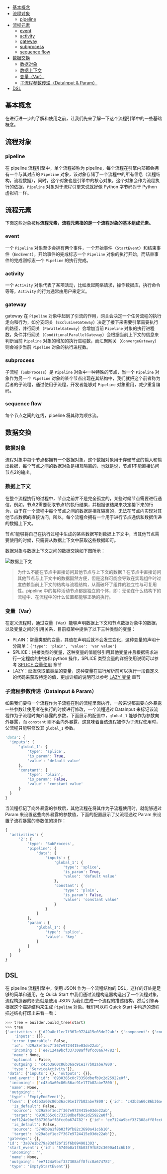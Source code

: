 <!-- TOC -->

- [基本概念](#基本概念)
- [流程对象](#流程对象)
  - [pipeline](#pipeline)
- [流程元素](#流程元素)
  - [event](#event)
  - [activity](#activity)
  - [gateway](#gateway)
  - [subprocess](#subprocess)
  - [sequence flow](#sequence-flow)
- [数据交换](#数据交换)
  - [数据对象](#数据对象)
  - [数据上下文](#数据上下文)
  - [变量（Var）](#变量var)
  - [子流程参数传递（DataInput & Param）](#子流程参数传递datainput--param)
- [DSL](#dsl)

<!-- /TOC -->
## 基本概念

在进行进一步的了解和使用之前，让我们先来了解一下这个流程引擎中的一些基础概念。

## 流程对象

### pipeline

在 pipeline 流程引擎中，单个流程被称为 pipeline，每个流程在引擎内部都会拥有一个与其对应的 `Pipeline` 对象，该对象存储了一个流程中的所有信息（流程结构，流程数据），同时，这个对象也是引擎中的核心对象，这个对象会作为流程执行的依据，`Pipeline` 对象对于流程引擎来说就好像 Python 字节码对于 Python 虚拟机一样。

## 流程元素

下面这些对象被称**流程元素，流程元素指的是一个流程对象的基本组成元素。**

### event

一个 `Pipeline` 对象至少会拥有两个事件，一个开始事件（`StartEvent`）和结束事件（`EndEvent`），开始事件的完成标志一个 `Pipeline` 对象的执行开始，而结束事件的完成则标志一个 `Pipeline` 的执行完成。

### activity

一个 `Activity` 对象代表了某项活动，比如发起网络请求，操作数据库，执行命令等等，`Activity` 的行为通常由用户来定义。

### gateway

gateway 在 `Pipeline` 对象中起到了引流的作用，网关会决定一个任务流程的执行走向和行为，如分支网关（`ExclusiveGateway`）决定了接下来需要引擎需要执行的路径，并行网关（`ParallelGateway`）会增加当前 `Pipeline` 对象的执行进程数，条件并行网关（`ConditionalParallelGateway`）会根据当前上下文的信息来判断当前 `Pipeline` 对象的增加的执行进程数，而汇聚网关（`ConvergeGateway`）则会减少当前 `Pipeline` 对象的执行进程数。

### subprocess

子流程（`SubProcess`）是 `Pipeline` 对象中一种特殊的节点，当一个 `Pipeline` 对象作为另一个 `Pipeline` 对象的某个节点出现在其结构中，我们就把这个前者称为后者的子流程，通过使用子流程，开发者能够对 `Pipeline` 对象重用，减少重复编码。

### sequence flow

每个节点之间的连线，pipeline 将其称为顺序流。

## 数据交换

### 数据对象

流程对象中每个节点都拥有一个数据对象，这个数据对象用于存储节点的输入和输出数据，每个节点之间的数据对象是相互隔离的，也就是说，节点1不能直接访问节点2的输出。

### 数据上下文

在整个流程执行的过程中，节点之前并不是完全孤立的，某些时候节点需要进行通信，例如，节点2需要获取节点1的执行结果，并根据该结果来决定接下来的行为，由于在一个流程中每个节点之间的数据是相互隔离的，无法在节点内实现对其他节点数据的直接访问，所以，每个流程会拥有一个用于进行节点通信和数据传递的数据上下文。

节点1能够将自己在执行过程中生成的某些数据写到数据上下文中，当其他节点需要使用的时候，只需要从数据上下文中获取这些数据即可。

数据对象与数据上下文之间的数据交换如下图所示：

![数据上下文](https://raw.githubusercontent.com/homholueng/md_pic/master/pipeline_doc/data_context.png)

> 为什么不能在节点中直接访问其他节点与上下文的数据？在节点中直接访问其他节点与上下文中的数据固然方便，但是这样可能会导致在实现组件时过度依赖当前上下文的结构与流程结构，从而破坏了组件的独立性与可复用性。pipeline 中的每种活动节点都是独立的个体，即：无论在什么结构下的流程中、在流程中的什么位置都能够正确的执行。

### 变量（Var）

在定义流程时，通过变量（Var）能够声明数据上下文和节点数据对象中的数据，以及变量之间的引用关系，目前框架中提供了以下三种类型的变量：

- PLAIN：常量类型的变量，其值在声明后就不会发生变化，这种变量的声明十分简单：`{'type': 'plain', 'value': 'var value'}`
- SPLICE：拼接类型的变量，这种变量的值能够引用其他变量并且根据需求进行一定程度的拼接和 python 操作，SPLICE 类型变量的详细使用说明可以参考 [SPLICE 变量使用](./user_guide_splice_var.md) 章节
- LAZY：延迟获取值类型的变量，这种变量在进行解析前可以执行一段自定义的代码来获取特定的值，更加详细的说明可以参考 [LAZY 变量](./user_guide_lazy_variable.md) 章节

### 子流程参数传递（DataInput & Param）

如果我们要将一个流程作为子流程在别的流程里面执行，一般来说都需要向外暴露一些参数让使用者在执行的时候进行修改，一个流程通过 DataInput 来标记该流程作为子流程时向外暴露的参数，下面展示的配置中，`global_1` 能够作为参数向外暴露，而 `constant` 则不会向外暴露，这意味着当该流程被作为子流程使用时，父流程只能够修改其 `global_1` 参数。

```python
'data': {
  'inputs': {
      'global_1': {
          'type': 'splice',
          'is_param': True,
          'value': 'default value'
      },
      'constant': {
          'type': 'plain',
          'is_param': False,
          'value': 'constant value'
      }
  }
}
```

当流程标记了向外暴露的参数后，其他流程在将其作为子流程使用时，就能够通过 Param 来设置这些向外暴露的参数值，下面的配置展示了父流程通过 Param 来设置子流程暴露的参数值的操作：

```python
{
  'activities': {
      '2': {
          'type': 'SubProcess',
          'pipeline': {
              'data': {
                  'inputs': {
                      'global_1': {
                          'type': 'splice',
                          'is_param': True,
                          'value': 'default value'
                      },
                      'constant': {
                          'type': 'plain',
                          'is_param': False,
                          'value': 'constant value'
                      }
                  }
              }
          },
          'param': {
              'global_1': {
                  'type': 'splice',
                  'value': 'key'
              }
          }
      }
  }
}
```

## DSL

在 pipeline 流程引擎中，使用 JSON 作为一个流程结构的 DSL，这样的好处是足够的简单和通用，在 Quick Start 中我们通过流程构造器构造出了一个流程对象，流程构造器的职责就是使用 JSON 为我们生成一个流程的描述结构，然后引擎再根据这个描述结构来生成 `Pipeline` 对象。我们可以将 Quick Start 中构造的流程描述结构打印出来看一看：

```bash
>>> tree = builder.build_tree(start)
>>> tree
{'activities': {'d29a8ef1ec7f367e9724415e03de22ab': {'component': {'code': 'example_component',
    'inputs': {}},
   'error_ignorable': False,
   'id': 'd29a8ef1ec7f367e9724415e03de22ab',
   'incoming': ['ee7124a9bcf337308aff8fcc0a674782'],
   'name': None,
   'optional': False,
   'outgoing': 'c43b3a60c86b36ac91e177b02abe7800',
   'type': 'ServiceActivity'}},
 'data': {'inputs': {}, 'outputs': {}},
 'end_event': {'id': '6930365c0c73358dbefb9c2d25922e0f',
  'incoming': ['c43b3a60c86b36ac91e177b02abe7800'],
  'name': None,
  'outgoing': '',
  'type': 'EmptyEndEvent'},
 'flows': {'c43b3a60c86b36ac91e177b02abe7800': {'id': 'c43b3a60c86b36ac91e177b02abe7800',
   'is_default': False,
   'source': 'd29a8ef1ec7f367e9724415e03de22ab',
   'target': '6930365c0c73358dbefb9c2d25922e0f'},
  'ee7124a9bcf337308aff8fcc0a674782': {'id': 'ee7124a9bcf337308aff8fcc0a674782',
   'is_default': False,
   'source': '5740b0a1f8b03f9fb82c3690a41c6b10',
   'target': 'd29a8ef1ec7f367e9724415e03de22ab'}},
 'gateways': {},
 'id': '3a07e1b279a83df2bf15f6b094901303',
 'start_event': {'id': '5740b0a1f8b03f9fb82c3690a41c6b10',
  'incoming': '',
  'name': None,
  'outgoing': 'ee7124a9bcf337308aff8fcc0a674782',
  'type': 'EmptyStartEvent'}}
```
